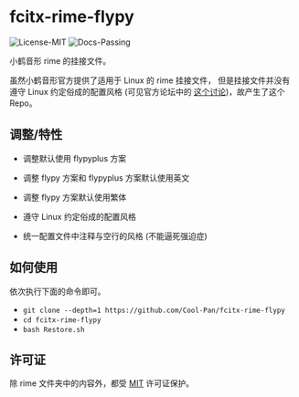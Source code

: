 # fcitx-rime-flypy

![License-MIT](https://img.shields.io/badge/License-MIT-blue.svg)
![Docs-Passing](https://img.shields.io/badge/Docs-Passing-green.svg)

小鹤音形 rime 的挂接文件。

虽然小鹤音形官方提供了适用于 Linux 的 rime 挂接文件，
但是挂接文件并没有遵守 Linux 约定俗成的配置风格
(可见官方论坛中的 [这个讨论](https://flypy.com/bbs/forum.php?mod=viewthread&tid=400&extra=page%3D1))，故产生了这个 Repo。

## 调整/特性

+ 调整默认使用 flypyplus 方案
+ 调整 flypy 方案和 flypyplus 方案默认使用英文
+ 调整 flypy 方案默认使用繁体

+ 遵守 Linux 约定俗成的配置风格
+ 统一配置文件中注释与空行的风格 (不能逼死强迫症)

## 如何使用

依次执行下面的命令即可。

+ ``git clone --depth=1 https://github.com/Cool-Pan/fcitx-rime-flypy``
+ ``cd fcitx-rime-flypy``
+ ``bash Restore.sh``

## 许可证

除 rime 文件夹中的内容外，都受 [MIT](LICENSE) 许可证保护。
